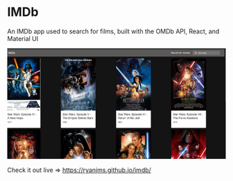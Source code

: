 # IMDb

An IMDb app used to search for films, built with the OMDb API, React, and Material UI

![Demo](/src/assets/demo.png?raw=true)

Check it out live => https://ryanjms.github.io/imdb/
